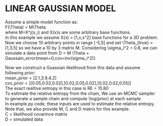 # LINEAR GAUSSIAN MODEL

Assume a simple model function as:  
F(\Theta) = M\Theta  
where M=X^j(x_i) and X(x)s are some arbitrary base functions.  
In this example we assume X(x) = [1,x,x^2] base functions for a 3D problem.  
Now we choose 10 arbitrary points in range [-5,5] and set \Theta_{true} = [1,3,5] so we have a 10 by 3 matrix M.
Considering \sigma_i^2 = 0.8, we can simulate a data point from D = M \Theta + Gaussain_error(mean=0,cov=inv(sigma_i^2)).

Now we construct a Guassian likelihood from this data and assume following prior:  
mean_prior = [2.1,3.9,4.2]  
cov_prior = [[0.05,0.02,0.02],[0.02,0.05,0.02],[0.02,0.02,0.05]]  
The exact realtive entropy in this case is RE = 15.80  
To estimate the relative entropy from the chain, We use an MCMC sampler to generate a sample chain and compute \log(prior) at each sample.  
In example.py code, these inputs are used to estimate the relative entropy. 
Note that, we also provide M, C and D matrix for this example.  
C = likelihood covarince matrix  
D = simulated data


